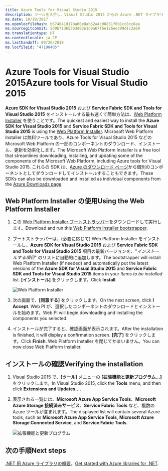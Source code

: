 ```yaml
---
title: Azure Tools for Visual Studio 2015
description: ツールを入手し、Visual Studio 2015 からの Azure .NET ライブラリの使用を始めてください。
ms.date: 10/19/2017
ms.openlocfilehash: b574841d17ba60e8ab52a4c06831f0b1cc8cc8aa
ms.sourcegitcommit: 5d9b713653b3d03e1d0a67f6e126ee399d1c2a60
ms.translationtype: HT
ms.contentlocale: ja-JP
ms.lasthandoff: 09/26/2018
ms.locfileid: "47190405"
---
```

# <a name="azure-tools-for-visual-studio-2015"></a><span data-ttu-id="abee2-103">Azure Tools for Visual Studio 2015</span><span class="sxs-lookup"><span data-stu-id="abee2-103">Azure tools for Visual Studio 2015</span></span>

<span data-ttu-id="abee2-104">**Azure SDK for Visual Studio 2015** および **Service Fabric SDK and Tools for Visual Studio 2015** をインストールする最も速くて簡単方法は、[Web Platform Installer](https://www.microsoft.com/web/downloads/platform.aspx) を使うことです。</span><span class="sxs-lookup"><span data-stu-id="abee2-104">The quickest and easiest way to install the **Azure SDK for Visual Studio 2015** and **Service Fabric SDK and Tools for Visual Studio 2015** is using the [Web Platform Installer](https://www.microsoft.com/web/downloads/platform.aspx).</span></span>  <span data-ttu-id="abee2-105">Microsoft Web Platform Installer は無料ツールであり、Azure Tools for Visual Studio 2015 などの Microsoft Web Platform の一部のコンポーネントのダウンロード、インストール、更新を効率化します。</span><span class="sxs-lookup"><span data-stu-id="abee2-105">The Microsoft Web Platform Installer is a free tool that streamlines downloading, installing, and updating some of the components of the Microsoft Web Platform, including Azure tools for Visual Studio 2015.</span></span>  <span data-ttu-id="abee2-106">これらの SDK は、[Azure のダウンロード ページ](https://azure.microsoft.com/downloads/)から個別のコンポーネントとしてダウンロードしてインストールすることもできます。</span><span class="sxs-lookup"><span data-stu-id="abee2-106">These SDKs can also be downloaded and installed as individual components from the [Azure Downloads page](https://azure.microsoft.com/downloads/).</span></span> 

## <a name="using-the-web-platform-installer"></a><span data-ttu-id="abee2-107">Web Platform Installer の使用</span><span class="sxs-lookup"><span data-stu-id="abee2-107">Using the Web Platform Installer</span></span>

1. <span data-ttu-id="abee2-108">この [Web Platform Installer ブートストラッパー](https://www.microsoft.com/web/handlers/webpi.ashx?command=getinstallerredirect&appid=VWDOrVs2015AzurePack;MicrosoftAzure-ServiceFabric-VS2015)をダウンロードして実行します。</span><span class="sxs-lookup"><span data-stu-id="abee2-108">Download and run this [Web Platform Installer bootstrapper](https://www.microsoft.com/web/handlers/webpi.ashx?command=getinstallerredirect&appid=VWDOrVs2015AzurePack;MicrosoftAzure-ServiceFabric-VS2015).</span></span>  

2. <span data-ttu-id="abee2-109">ブートストラッパーは、(必要に応じて) Web Platform Installer をインストールし、**Azure SDK for Visual Studio 2015** および **Service Fabric SDK and Tools for Visual Studio 2015** 項目の最新バージョンを、"*インストールする項目*" のリストに自動的に追加します。</span><span class="sxs-lookup"><span data-stu-id="abee2-109">The bootstrapper will install Web Platform Installer (if needed) and automatically put the latest versions of the  **Azure SDK for Visual Studio 2015** and **Service Fabric SDK and Tools for Visual Studio 2015** items in your *Items to be installed* list.</span></span>  <span data-ttu-id="abee2-110">**[インストール]** をクリックします。</span><span class="sxs-lookup"><span data-stu-id="abee2-110">Click **Install**.</span></span>

    ![Web Platform Installer](media/dotnet-sdk-vs2015-install/webpi.png)

3. <span data-ttu-id="abee2-112">次の画面で、**[同意する]** をクリックします。</span><span class="sxs-lookup"><span data-stu-id="abee2-112">On the next screen, click **I Accept**.</span></span>  <span data-ttu-id="abee2-113">Web PI が、選択したコンポーネントのダウンロードとインストールを始めます。</span><span class="sxs-lookup"><span data-stu-id="abee2-113">Web PI will begin downloading and installing the components you selected.</span></span>

4. <span data-ttu-id="abee2-114">インストールが完了すると、確認画面が表示されます。</span><span class="sxs-lookup"><span data-stu-id="abee2-114">After the installation is finished, it will display a confirmation screen.</span></span>  <span data-ttu-id="abee2-115">**[完了]** をクリックします。</span><span class="sxs-lookup"><span data-stu-id="abee2-115">Click **Finish**.</span></span>  <span data-ttu-id="abee2-116">Web Platform Installer を閉じてかまいません。</span><span class="sxs-lookup"><span data-stu-id="abee2-116">You can now close Web Platform Installer.</span></span>

## <a name="verifying-the-installation"></a><span data-ttu-id="abee2-117">インストールの確認</span><span class="sxs-lookup"><span data-stu-id="abee2-117">Verifying the installation</span></span>

1. <span data-ttu-id="abee2-118">Visual Studio 2015 で、**[ツール]** メニューの **[拡張機能と更新プログラム...]** をクリックします。</span><span class="sxs-lookup"><span data-stu-id="abee2-118">In Visual Studio 2015, click the **Tools** menu, and then click **Extensions and Updates...**.</span></span>

2. <span data-ttu-id="abee2-119">表示される一覧には、**Microsoft Azure App Service Tools**、**Microsoft Azure Storage 接続済みサービス**、**Service Fabric Tools** など、複数の Azure ツールが含まれます。</span><span class="sxs-lookup"><span data-stu-id="abee2-119">The displayed list will contain several Azure tools, such as **Microsoft Azure App Service Tools**, **Microsoft Azure Storage Connected Service**, and **Service Fabric Tools**.</span></span>

    ![拡張機能と更新プログラム](media/dotnet-sdk-vs2015-install/ext-tools.png)

## <a name="next-steps"></a><span data-ttu-id="abee2-121">次の手順</span><span class="sxs-lookup"><span data-stu-id="abee2-121">Next steps</span></span>

<span data-ttu-id="abee2-122">[.NET 用 Azure ライブラリの概要](dotnet-sdk-azure-get-started.md)。</span><span class="sxs-lookup"><span data-stu-id="abee2-122">[Get started with Azure libraries for .NET](dotnet-sdk-azure-get-started.md).</span></span>
